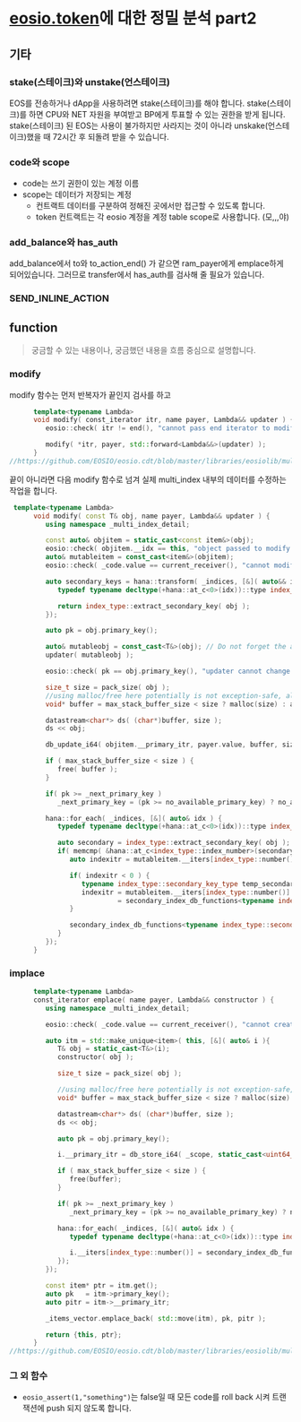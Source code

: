 # [eosio.token](https://github.com/EOSIO/eosio.contracts/tree/master/eosio.token)에 대한 정밀 분석 part2

## 기타
### stake(스테이크)와 unstake(언스테이크)
EOS를 전송하거나 dApp을 사용하려면 stake(스테이크)를 해야 합니다. stake(스테이크)를 하면 CPU와 NET 자원을 부여받고 BP에게 투표할 수 있는 권한을 받게 됩니다.
stake(스테이크) 된 EOS는 사용이 불가하지만 사라지는 것이 아니라 unskake(언스테이크)했을 때 72시간 후 되돌려 받을 수 있습니다.

### code와 scope
* code는 쓰기 권한이 있는 계정 이름
* scope는 데이터가 저장되는 계정
	* 컨트랙트 데이터를 구분하여 정해진 곳에서만 접근할 수 있도록 합니다.
	* token 컨트랙트는 각 eosio 계정을 계정 table scope로 사용합니다. (모,,,야)

### add_balance와 has_auth
add_balance에서 to와 to_action_end() 가 같으면 ram_payer에게 emplace하게 되어있습니다. 그러므로 transfer에서 has_auth를 검사해 줄 필요가 있습니다.
### SEND_INLINE_ACTION

## function
> 궁금할 수 있는 내용이나, 궁금했던 내용을 흐름 중심으로 설명합니다.
### modify
modify 함수는 먼저 반복자가 끝인지 검사를 하고
```c++
      template<typename Lambda>
      void modify( const_iterator itr, name payer, Lambda&& updater ) {
         eosio::check( itr != end(), "cannot pass end iterator to modify" );

         modify( *itr, payer, std::forward<Lambda&&>(updater) );
      }
//https://github.com/EOSIO/eosio.cdt/blob/master/libraries/eosiolib/multi_index.hpp
```
끝이 아니라면 다음 modify 함수로 넘겨 실제 multi_index 내부의 데이터를 수정하는 작업을 합니다.
```c++
 template<typename Lambda>
      void modify( const T& obj, name payer, Lambda&& updater ) {
         using namespace _multi_index_detail;

         const auto& objitem = static_cast<const item&>(obj);
         eosio::check( objitem.__idx == this, "object passed to modify is not in multi_index" );
         auto& mutableitem = const_cast<item&>(objitem);
         eosio::check( _code.value == current_receiver(), "cannot modify objects in table of another contract" ); // Quick fix for mutating db using multi_index that shouldn't allow mutation. Real fix can come in RC2.

         auto secondary_keys = hana::transform( _indices, [&]( auto&& idx ) {
            typedef typename decltype(+hana::at_c<0>(idx))::type index_type;

            return index_type::extract_secondary_key( obj );
         });

         auto pk = obj.primary_key();

         auto& mutableobj = const_cast<T&>(obj); // Do not forget the auto& otherwise it would make a copy and thus not update at all.
         updater( mutableobj );

         eosio::check( pk == obj.primary_key(), "updater cannot change primary key when modifying an object" );

         size_t size = pack_size( obj );
         //using malloc/free here potentially is not exception-safe, although WASM doesn't support exceptions
         void* buffer = max_stack_buffer_size < size ? malloc(size) : alloca(size);

         datastream<char*> ds( (char*)buffer, size );
         ds << obj;

         db_update_i64( objitem.__primary_itr, payer.value, buffer, size );

         if ( max_stack_buffer_size < size ) {
            free( buffer );
         }

         if( pk >= _next_primary_key )
            _next_primary_key = (pk >= no_available_primary_key) ? no_available_primary_key : (pk + 1);

         hana::for_each( _indices, [&]( auto& idx ) {
            typedef typename decltype(+hana::at_c<0>(idx))::type index_type;

            auto secondary = index_type::extract_secondary_key( obj );
            if( memcmp( &hana::at_c<index_type::index_number>(secondary_keys), &secondary, sizeof(secondary) ) != 0 ) {
               auto indexitr = mutableitem.__iters[index_type::number()];

               if( indexitr < 0 ) {
                  typename index_type::secondary_key_type temp_secondary_key;
                  indexitr = mutableitem.__iters[index_type::number()]
                           = secondary_index_db_functions<typename index_type::secondary_key_type>::db_idx_find_primary( _code.value, _scope, index_type::name(), pk,  temp_secondary_key );
               }

               secondary_index_db_functions<typename index_type::secondary_key_type>::db_idx_update( indexitr, payer.value, secondary );
            }
         });
      }
```
### implace
```c++
      template<typename Lambda>
      const_iterator emplace( name payer, Lambda&& constructor ) {
         using namespace _multi_index_detail;

         eosio::check( _code.value == current_receiver(), "cannot create objects in table of another contract" ); // Quick fix for mutating db using multi_index that shouldn't allow mutation. Real fix can come in RC2.

         auto itm = std::make_unique<item>( this, [&]( auto& i ){
            T& obj = static_cast<T&>(i);
            constructor( obj );

            size_t size = pack_size( obj );

            //using malloc/free here potentially is not exception-safe, although WASM doesn't support exceptions
            void* buffer = max_stack_buffer_size < size ? malloc(size) : alloca(size);

            datastream<char*> ds( (char*)buffer, size );
            ds << obj;

            auto pk = obj.primary_key();

            i.__primary_itr = db_store_i64( _scope, static_cast<uint64_t>(TableName), payer.value, pk, buffer, size );

            if ( max_stack_buffer_size < size ) {
               free(buffer);
            }

            if( pk >= _next_primary_key )
               _next_primary_key = (pk >= no_available_primary_key) ? no_available_primary_key : (pk + 1);

            hana::for_each( _indices, [&]( auto& idx ) {
               typedef typename decltype(+hana::at_c<0>(idx))::type index_type;

               i.__iters[index_type::number()] = secondary_index_db_functions<typename index_type::secondary_key_type>::db_idx_store( _scope, index_type::name(), payer.value, obj.primary_key(), index_type::extract_secondary_key(obj) );
            });
         });

         const item* ptr = itm.get();
         auto pk   = itm->primary_key();
         auto pitr = itm->__primary_itr;

         _items_vector.emplace_back( std::move(itm), pk, pitr );

         return {this, ptr};
      }
//https://github.com/EOSIO/eosio.cdt/blob/master/libraries/eosiolib/multi_index.hpp
```

### 그 외 함수
* `eosio_assert(1,"something")`는 false일 때 모든 code를 roll back 시켜 트랜잭션에 push 되지 않도록 합니다.
